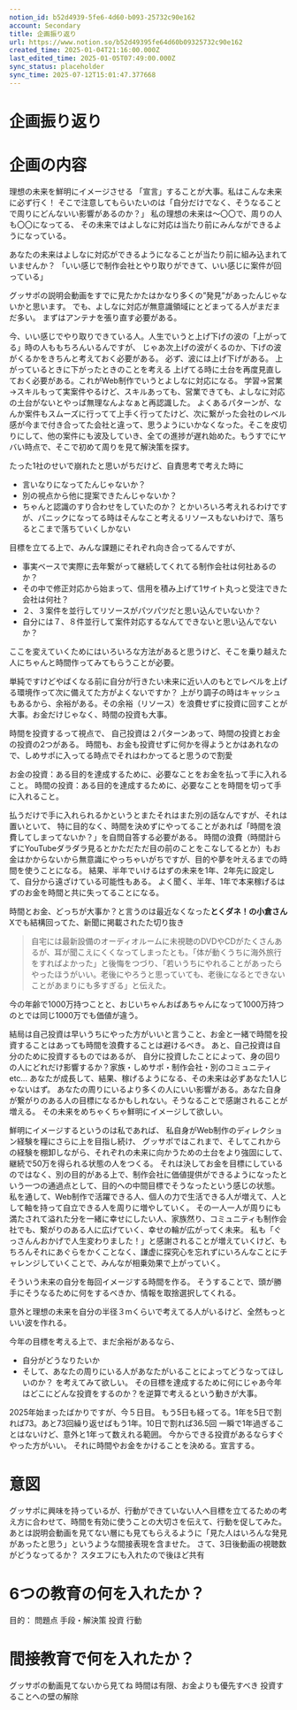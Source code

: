 ```yaml
---
notion_id: b52d4939-5fe6-4d60-b093-25732c90e162
account: Secondary
title: 企画振り返り
url: https://www.notion.so/b52d49395fe64d60b09325732c90e162
created_time: 2025-01-04T21:16:00.000Z
last_edited_time: 2025-01-05T07:49:00.000Z
sync_status: placeholder
sync_time: 2025-07-12T15:01:47.377668
---
```

# 企画振り返り

# 企画の内容
  理想の未来を鮮明にイメージさせる
  「宣言」することが大事。私はこんな未来に必ず行く！
  そこで注意してもらいたいのは「自分だけでなく、そうなることで周りにどんないい影響があるのか？」
  私の理想の未来は〜〇〇で、周りの人も〇〇になってる、
その未来ではよしなに対応は当たり前にみんなができるようになっている。
  
  あなたの未来はよしなに対応ができるようになることが当たり前に組み込まれていませんか？
  「いい感じで制作会社とやり取りができて、いい感じに案件が回っている」
  
  グッサポの説明会動画をすでに見たかたはかなり多くの”発見”があったんじゃないかと思います。
でも、よしなに対応が無意識領域にとどまってる人がまだまだ多い。
  まずはアンテナを張り直す必要がある。
  
  今、いい感じでやり取りできている人。人生でいうと上げ下げの波の「上がってる」時の人ももちろんいるんですが、
  じゃあ次上げの波がくるのか、下げの波がくるかをきちんと考えておく必要がある。
  必ず、波には上げ下げがある。
  上がっているときに下がったときのことを考える
  上げてる時に土台を再度見直しておく必要がある。これがWeb制作でいうとよしなに対応になる。
  学習→営業→スキルもって実案件やるけど、スキルあっても、営業できても、よしなに対応の土台がないとやっぱ無理なんよなぁと再認識した。
  よくあるパターンが、なんか案件もスムーズに行ってて上手く行ってたけど、次に繋がった会社のレベル感が今まで付き合ってた会社と違って、思うようにいかなくなった。そこを皮切りにして、他の案件にも波及していき、全ての進捗が遅れ始めた。もうすでにヤバい時点で、そこで初めて周りを見て解決策を探す。
  
  たった1社のせいで崩れたと思いがちだけど、自責思考で考えた時に
  - 言いなりになってたんじゃないか？
  - 別の視点から他に提案できたんじゃないか？
  - ちゃんと認識のすり合わせをしていたのか？
  とかいろいろ考えれるわけですが、パニックになってる時はそんなこと考えるリソースもないわけで、落ちるとこまで落ちていくしかない
  
  目標を立てる上で、みんな課題にそれぞれ向き合ってるんですが、
  - 事実ベースで実際に去年繋がって継続してくれてる制作会社は何社あるのか？
  - その中で修正対応から始まって、信用を積み上げて1サイト丸っと受注できた会社は何社？
  - ２、３案件を並行してリソースがパツパツだと思い込んでいないか？
  - 自分には７、８件並行して案件対応するなんてできないと思い込んでないか？
  
  ここを変えていくためにはいろいろな方法があると思うけど、そこを乗り越えた人にちゃんと時間作ってみてもらうことが必要。
  
  単純ですけどやばくなる前に自分が行きたい未来に近い人のもとでレベルを上げる環境作って次に備えてた方がよくないですか？
  上がり調子の時はキャッシュもあるから、余裕がある。その余裕（リソース）を浪費せずに投資に回すことが大事。お金だけじゃなく、時間の投資も大事。
  
  時間を投資するって視点で、
  自己投資は２パターンあって、時間の投資とお金の投資の2つがある。
  時間も、お金も投資せずに何かを得ようとかはあれなので、しめサポに入ってる時点でそれはわかってると思うので割愛
  
  お金の投資：ある目的を達成するために、必要なことをお金を払って手に入れること。
  時間の投資：ある目的を達成するために、必要なことを時間を切って手に入れること。
  
  払うだけで手に入れられるかというとまたそれはまた別の話なんですが、それは置いといて、
  特に目的なく、時間を決めずにやってることがあれば「時間を浪費してしまってないか？」を自問自答する必要がある。
  時間の浪費（時間計らずにYouTubeダラダラ見るとかただただ目の前のことをこなしてるとか）もお金はかからないから無意識にやっちゃいがちですが、目的や夢を叶えるまでの時間を使うことになる。
  結果、半年でいけるはずの未来を1年、2年先に設定して、自分から遠ざけている可能性もある。
  よく聞く、半年、1年で本来稼げるはずのお金を時間と共に失ってることになる。
  
  時間とお金、どっちが大事か？と言うのは最近なくなった**とくダネ！の小倉さん**
  Xでも結構回ってた、新聞に掲載されたた切り抜き
  > 自宅には最新設備のオーディオルームに未視聴のDVDやCDがたくさんあるが、耳が聞こえにくくなってしまったとも。「体が動くうちに海外旅行をすればよかった」と後悔をつづり、「若いうちにやれることがあったらやったほうがいい。老後にやろうと思っていても、老後になるとできないことがあまりにも多すぎる」と伝えた。
  
  今の年齢で1000万持つことと、おじいちゃんおばあちゃんになって1000万持つのとでは同じ1000万でも価値が違う。
  
  結局は自己投資は早いうちにやった方がいいと言うこと、お金と一緒で時間を投資することはあっても時間を浪費することは避けるべき。
  あと、自己投資は自分のために投資するものではあるが、
  自分に投資したことによって、身の回りの人にどれだけ影響するか？家族・しめサポ・制作会社・別のコミュニティ　etc…
  あなたが成長して、結果、稼げるようになる、その未来は必ずあなた1人じゃないはず。
  あなたの周りにいるより多くの人にいい影響がある。あなた自身が繋がりのある人の目標になるかもしれない。そうなることで感謝されることが増える。
  その未来をめちゃくちゃ鮮明にイメージして欲しい。
  
  鮮明にイメージするというのは私であれば、
  私自身がWeb制作のディレクション経験を糧にさらに上を目指し続け、
グッサポではこれまで、そしてこれからの経験を棚卸しながら、それぞれの未来に向かうための土台をより強固にして、継続で50万を得られる状態の人をつくる。
それは決してお金を目標にしているのではなく、別の目的がある上で、制作会社に価値提供ができるようになったという一つの通過点として、目的への中間目標でそうなったという感じの状態。
  私を通して、Web制作で活躍できる人、個人の力で生活できる人が増えて、人として軸を持って自立できる人を周りに増やしていく。
その一人一人が周りにも満たされて溢れた分を一緒に幸せにしたい人、家族然り、コミュニティも制作会社でも、繋がりのある人に広げていく、幸せの輪が広がってく未来。
  私も「ぐっさんんおかげで人生変わりました！」と感謝されることが増えていくけど、もちろんそれにあぐらをかくことなく、謙虚に探究心を忘れずにいろんなことにチャレンジしていくことで、みんなが相乗効果で上がっていく。
  
  そういう未来の自分を毎回イメージする時間を作る。
  そうすることで、頭が勝手にそうなるために何をするべきか、情報を取捨選択してくれる。
  
  意外と理想の未来を自分の半径３mくらいで考えてる人がいるけど、全然もっといい波を作れる。
  
  今年の目標を考える上で、まだ余裕があるなら、
  - 自分がどうなりたいか
  - そして、あなたの周りにいる人があなたがいることによってどうなってほしいのか？
  を考えてみて欲しい。
  その目標を達成するために何にじゃあ今年はどこにどんな投資をするのか？を逆算で考えるという動きが大事。
  
  2025年始まったばかりですが、今５日目。
  もう5日も経ってる。1年を5日で割れば73。あと73回繰り返せばもう1年。10日で割れば36.5回
  一瞬で1年過ぎることはないけど、意外と1年って数えれる範囲。
  今からできる投資があるならすぐやった方がいい。
  それに時間やお金をかけることを決める。宣言する。
# 意図
グッサポに興味を持っているが、行動ができていない人へ目標を立てるための考え方に合わせて、時間を有効に使うことの大切さを伝えて、行動を促してみた。
あとは説明会動画を見てない層にも見てもらえるように「見た人はいろんな発見があったと思う」というような間接表現を含ませた。
さて、3日後動画の視聴数がどうなってるか？
スタエフにも入れたので後ほど共有
# 6つの教育の何を入れたか？
目的：
問題点
手段・解決策
投資
行動
# 間接教育で何を入れたか？
グッサポの動画見てないから見てね
時間は有限、お金よりも優先すべき
投資することへの壁の解除